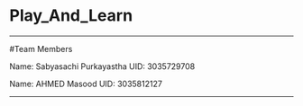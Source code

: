 # Play_And_Learn

_________________________________________________________________________________________________________________________________________________________________________

#Team Members

Name: Sabyasachi Purkayastha
UID: 3035729708

Name:  AHMED Masood
UID: 3035812127

_________________________________________________________________________________________________________________________________________________________________________
